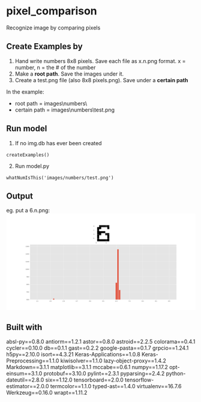 # pixel_comparison
Recognize image by comparing pixels

## Create Examples by
1. Hand write numbers 8x8 pixels. Save each file as x.n.png format. x = number, n = the # of the number 
2. Make a **root path**. Save the images under it.
3. Create a test.png file (also 8x8 pixels.png). Save under a **certain path**

In the example:
* root path = images\numbers\
* certain path = images\numbers\test.png

## Run model
1. If no img.db has ever been created
```
createExamples()
```
2. Run model.py
```
whatNumIsThis('images/numbers/test.png')
```

## Output
eg. put a 6.n.png:
![alt text](Figure_1.png)

## Built with
absl-py==0.8.0
antiorm==1.2.1
astor==0.8.0
astroid==2.2.5
colorama==0.4.1
cycler==0.10.0
db==0.1.1
gast==0.2.2
google-pasta==0.1.7
grpcio==1.24.1
h5py==2.10.0
isort==4.3.21
Keras-Applications==1.0.8
Keras-Preprocessing==1.1.0
kiwisolver==1.1.0
lazy-object-proxy==1.4.2
Markdown==3.1.1
matplotlib==3.1.1
mccabe==0.6.1
numpy==1.17.2
opt-einsum==3.1.0
protobuf==3.10.0
pylint==2.3.1
pyparsing==2.4.2
python-dateutil==2.8.0
six==1.12.0
tensorboard==2.0.0
tensorflow-estimator==2.0.0
termcolor==1.1.0
typed-ast==1.4.0
virtualenv==16.7.6
Werkzeug==0.16.0
wrapt==1.11.2
